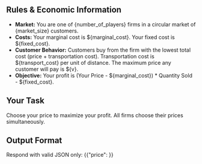 ## Rules & Economic Information
- **Market:** You are one of {number_of_players} firms in a circular market of {market_size} customers.
- **Costs:** Your marginal cost is ${marginal_cost}. Your fixed cost is ${fixed_cost}.
- **Customer Behavior:** Customers buy from the firm with the lowest total cost (price + transportation cost). Transportation cost is ${transport_cost} per unit of distance. The maximum price any customer will pay is ${v}.
- **Objective:** Your profit is (Your Price - ${marginal_cost}) * Quantity Sold - ${fixed_cost}.

## Your Task
Choose your price to maximize your profit. All firms choose their prices simultaneously.

## Output Format
Respond with valid JSON only:
{{"price": <number>}}